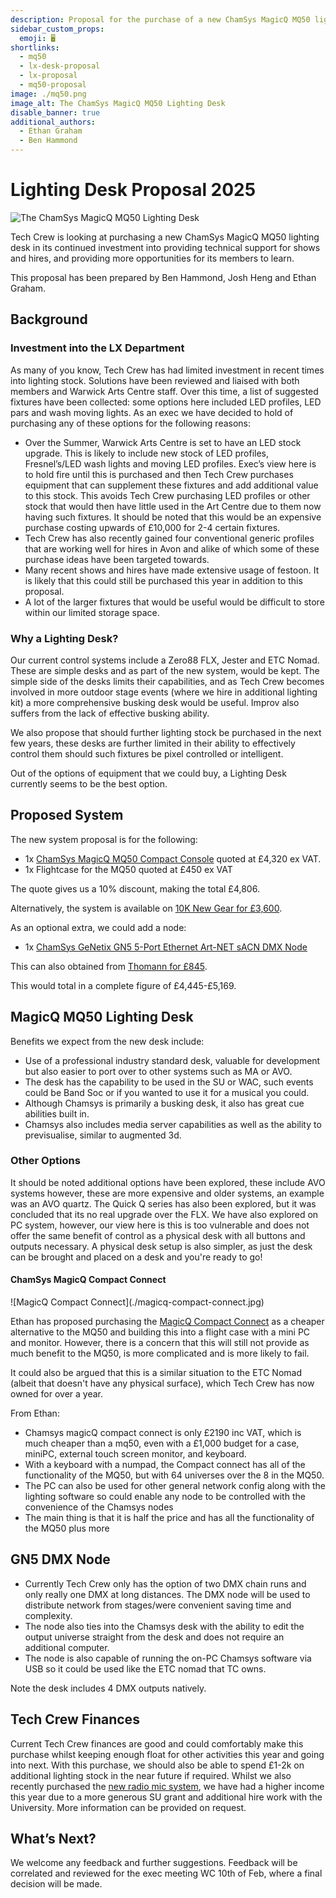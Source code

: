 ```yaml
---
description: Proposal for the purchase of a new ChamSys MagicQ MQ50 lighting desk
sidebar_custom_props:
  emoji: 🖥️
shortlinks:
  - mq50
  - lx-desk-proposal
  - lx-proposal
  - mq50-proposal
image: ./mq50.png
image_alt: The ChamSys MagicQ MQ50 Lighting Desk
disable_banner: true
additional_authors:
  - Ethan Graham
  - Ben Hammond
---
```


# Lighting Desk Proposal 2025

![The ChamSys MagicQ MQ50 Lighting Desk](./mq50.png)

Tech Crew is looking at purchasing a new ChamSys MagicQ MQ50 lighting desk in its continued investment into providing
technical support for shows and hires, and providing more opportunities for its members to learn.

This proposal has been prepared by Ben Hammond, Josh Heng and Ethan Graham.

## Background

### Investment into the LX Department

As many of you know, Tech Crew has had limited investment in recent times into lighting stock. Solutions have been
reviewed and liaised with both members and Warwick Arts Centre staff. Over this time, a list of suggested fixtures have
been collected: some options here included LED profiles, LED pars and wash moving lights. As an exec we have decided to
hold of purchasing any of these options for the following reasons:

- Over the Summer, Warwick Arts Centre is set to have an LED stock upgrade. This is likely to include new stock of LED
  profiles, Fresnel’s/LED wash lights and moving LED profiles. Exec’s view here is to hold fire until this is purchased
  and then Tech Crew purchases equipment that can supplement these fixtures and add additional value to this stock. This
  avoids Tech Crew purchasing LED profiles or other stock that would then have little used in the Art Centre due to them
  now having such fixtures. It should be noted that this would be an expensive purchase costing upwards of £10,000 for
  2-4 certain fixtures.
- Tech Crew has also recently gained four conventional generic profiles that are working well for hires in Avon and
  alike of which some of these purchase ideas have been targeted towards.
- Many recent shows and hires have made extensive usage of festoon. It is likely that this could still be purchased this
  year in addition to this proposal.
- A lot of the larger fixtures that would be useful would be difficult to store within our limited storage space.

### Why a Lighting Desk?

Our current control systems include a Zero88 FLX, Jester and ETC Nomad. These are simple desks and as part of the new
system, would be kept. The simple side of the desks limits their capabilities, and as Tech Crew becomes involved in more
outdoor stage events (where we hire in additional lighting kit) a more comprehensive busking desk would be useful.
Improv also suffers from the lack of effective busking ability.

We also propose that should further lighting stock be purchased in the next few years, these desks are further limited
in their ability to effectively control them should such fixtures be pixel controlled or intelligent.

Out of the options of equipment that we could buy, a Lighting Desk currently seems to be the best option.

## Proposed System

The new system proposal is for the following:

- 1x [ChamSys MagicQ MQ50 Compact Console](https://chamsyslighting.com/product/magicq-mq50-compact-console/) quoted at
  £4,320 ex VAT.
- 1x Flightcase for the MQ50 quoted at £450 ex VAT

The quote gives us a 10% discount, making the total £4,806.

Alternatively, the system is available on
[10K New Gear for £3,600](https://www.10knew.com/product/chamsys-magicq-mq50-compact-console-w-flightcase/).

As an optional extra, we could add a node:

- 1x [ChamSys GeNetix GN5 5-Port Ethernet Art-NET sACN DMX Node](https://chamsyslighting.com/product/genetix-gn5/)

This can also obtained from [Thomann for £845](https://www.thomann.co.uk/chamsys_genetix_gn5_5_port_node.htm).

This would total in a complete figure of £4,445-£5,169.

## MagicQ MQ50 Lighting Desk

Benefits we expect from the new desk include:

- Use of a professional industry standard desk, valuable for development but also easier to port over to other systems
  such as MA or AVO.
- The desk has the capability to be used in the SU or WAC, such events could be Band Soc or if you wanted to use it for
  a musical you could.
- Although Chamsys is primarily a busking desk, it also has great cue abilities built in.
- Chamsys also includes media server capabilities as well as the ability to previsualise, similar to augmented 3d.

### Other Options

It should be noted additional options have been explored, these include AVO systems however, these are more expensive
and older systems, an example was an AVO quartz. The Quick Q series has also been explored, but it was concluded that
its no real upgrade over the FLX. We have also explored on PC system, however, our view here is this is too vulnerable
and does not offer the same benefit of control as a physical desk with all buttons and outputs necessary. A physical
desk setup is also simpler, as just the desk can be brought and placed on a desk and you're ready to go!

#### ChamSys MagicQ Compact Connect

<div class="img-small">
![MagicQ Compact Connect](./magicq-compact-connect.jpg)
</div>

Ethan has proposed purchasing the [MagicQ Compact Connect](https://chamsyslighting.com/product/magicq-compact-connect/)
as a cheaper alternative to the MQ50 and building this into a flight case with a mini PC and monitor. However, there is
a concern that this will still not provide as much benefit to the MQ50, is more complicated and is more likely to fail.

It could also be argued that this is a similar situation to the ETC Nomad (albeit that doesn't have any physical
surface), which Tech Crew has now owned for over a year.

From Ethan:

- Chamsys magicQ compact connect is only £2190 inc VAT, which is much cheaper than a mq50, even with a £1,000 budget for
  a case, miniPC, external touch screen monitor, and keyboard.
- With a keyboard with a numpad, the Compact connect has all of the functionality of the MQ50, but with 64 universes
  over the 8 in the MQ50.
- The PC can also be used for other general network config along with the lighting software so could enable any node to
  be controlled with the convenience of the Chamsys nodes
- The main thing is that it is half the price and has all the functionality of the MQ50 plus more

## GN5 DMX Node

- Currently Tech Crew only has the option of two DMX chain runs and only really one DMX at long distances. The DMX node
  will be used to distribute network from stages/were convenient saving time and complexity.
- The node also ties into the Chamsys desk with the ability to edit the output universe straight from the desk and does
  not require an additional computer.
- The node is also capable of running the on-PC Chamsys software via USB so it could be used like the ETC nomad that TC
  owns.

Note the desk includes 4 DMX outputs natively.

## Tech Crew Finances

Current Tech Crew finances are good and could comfortably make this purchase whilst keeping enough float for other
activities this year and going into next. With this purchase, we should also be able to spend £1-2k on additional
lighting stock in the near future if required. Whilst we also recently purchased the
[new radio mic system](../../02-sound/04-microphones/10-radio-mics-2024/index.md), we have had a higher income this year
due to a more generous SU grant and additional hire work with the University. More information can be provided on
request.

## What’s Next?

We welcome any feedback and further suggestions. Feedback will be correlated and reviewed for the exec meeting WC 10th
of Feb, where a final decision will be made.
